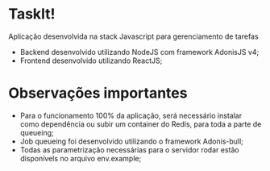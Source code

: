 # TaskIt!

Aplicação desenvolvida na stack Javascript para gerenciamento de tarefas

- Backend desenvolvido utilizando NodeJS com framework AdonisJS v4;
- Frontend desenvolvido utilizando ReactJS;

# Observações importantes

- Para o funcionamento 100% da aplicação, será necessário instalar como dependência ou subir um container do Redis, para toda a parte de queueing;
- Job queueing foi desenvolvido utilizando o framework Adonis-bull;
- Todas as parametrização necessárias para o servidor rodar estão disponívels no arquivo env.example;
